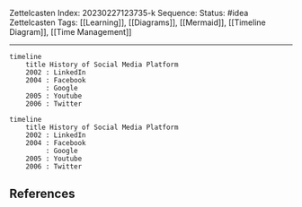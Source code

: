 Zettelcasten Index: 20230227123735-k
Sequence:
Status: #idea
Zettelcasten Tags: [[Learning]], [[Diagrams]], [[Mermaid]], [[Timeline Diagram]], [[Time Management]]

---

```
timeline
    title History of Social Media Platform
    2002 : LinkedIn
    2004 : Facebook
         : Google
    2005 : Youtube
    2006 : Twitter
```

```mermaid
timeline
    title History of Social Media Platform
    2002 : LinkedIn
    2004 : Facebook
         : Google
    2005 : Youtube
    2006 : Twitter
```

## References